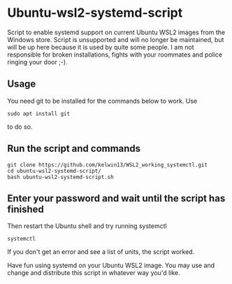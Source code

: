 # Ubuntu-wsl2-systemd-script
Script to enable systemd support on current Ubuntu WSL2 images from the Windows store. Script is unsupported and will no longer be maintained, but will be up here because it is used by quite some people. I am not responsible for broken installations, fights with your roommates and police ringing your door ;-).

## Usage
You need git to be installed for the commands below to work. Use
```
sudo apt install git
```
to do so.

## Run the script and commands
```
git clone https://github.com/kelwin13/WSL2_working_systemctl.git
cd ubuntu-wsl2-systemd-script/
bash ubuntu-wsl2-systemd-script.sh
```
## Enter your password and wait until the script has finished

Then restart the Ubuntu shell and try running systemctl
```
systemctl
```
If you don't get an error and see a list of units, the script worked.

Have fun using systemd on your Ubuntu WSL2 image. You may use and change and distribute this script in whatever way you'd like.
